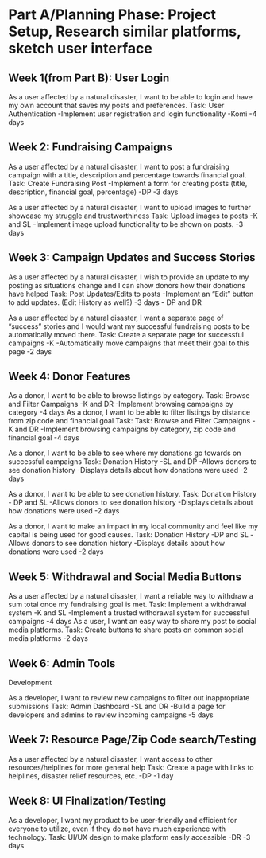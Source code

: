 # Part A/Planning Phase: Project Setup, Research similar platforms, sketch user interface

## Week 1(from Part B): User Login

As a user affected by a natural disaster, I want to be able to login and have my own account that saves my posts and preferences.
	Task: User Authentication
		-Implement user registration and login functionality -Komi
			-4 days
   
## Week 2: Fundraising Campaigns

As a user affected by a natural disaster, I want to post a fundraising campaign with a title, description and percentage towards financial goal. 
	Task: Create Fundraising Post
		-Implement a form for creating posts (title, description, financial goal, percentage) -DP
			-3 days

As a user affected by a natural disaster, I want to upload images to further showcase my struggle and trustworthiness
	Task: Upload images to posts -K and SL
		-Implement image upload functionality to be shown on posts.
			-3 days
   
## Week 3: Campaign Updates and Success Stories

As a user affected by a natural disaster, I wish to provide an update to my posting as situations change and I can show donors how their donations have helped
	Task: Post Updates/Edits to posts
		-Implement an “Edit” button to add updates. (Edit History as well?)
			-3 days - DP and DR

As a user affected by a natural disaster, I want  a separate page of “success” stories and I would want my successful fundraising posts to be automatically moved there.
	Task: Create a separate page for successful campaigns -K
		-Automatically move campaigns that meet their goal to this page
			-2 days

## Week 4: Donor Features

As a donor, I want to be able to browse listings by category.
	Task: Browse and Filter Campaigns -K and DR
		-Implement browsing campaigns by category
			-4 days
As a donor, I want to be able to filter listings by distance from zip code and financial goal
	Task: Task: Browse and Filter Campaigns -K and DR
		-Implement browsing campaigns by category, zip code and financial goal
			-4 days

As a donor, I want to be able to see where my donations go towards on successful campaigns
	Task: Donation History -SL and DP
		-Allows donors to see donation history
		-Displays details about how donations were used
			-2 days
   
As a donor, I want to be able to see donation history. 
	Task: Donation History - DP and SL
		-Allows donors to see donation history
		-Displays details about how donations were used
			-2 days
   
As a donor, I want to make an impact in my local community and feel like my capital is being used for good causes.
	Task: Donation History -DP and SL
		-Allows donors to see donation history
		-Displays details about how donations were used
			-2 days
   
## Week 5: Withdrawal and Social Media Buttons

As a user affected by a natural disaster, I want a reliable way to withdraw a sum total once my fundraising goal is met. 
	Task: Implement a withdrawal system -K and SL
		-Implement a trusted withdrawal system for successful campaigns
		-4 days
As a user, I want an easy way to share my post to social media platforms.
	Task: Create buttons to share posts on common social media platforms
		-2 days


## Week 6: Admin Tools

Development

As a developer, I want to review new campaigns to filter out inappropriate submissions
	Task: Admin Dashboard -SL and DR
		-Build a page for developers and admins to review incoming campaigns
		-5 days
  
## Week 7: Resource Page/Zip Code search/Testing

As a user affected by a natural disaster, I want access to other resources/helplines for more general help 
	Task: Create a page with links to helplines, disaster relief resources, etc. -DP
		-1 day
  
## Week 8: UI Finalization/Testing

As a developer, I want my product to be user-friendly and efficient for everyone to utilize, even if they do not have much experience with technology.
	Task: UI/UX design to make platform easily accessible -DR
		-3 days

